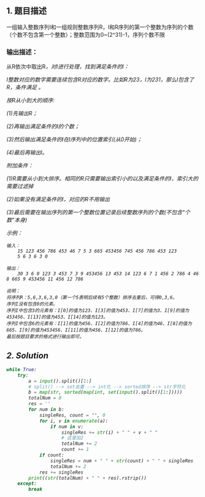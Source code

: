 ## 1.  题目描述

一组输入整数序列I和一组规则整数序列R，I和R序列的第一个整数为序列的个数（个数不包含第一个整数）；整数范围为0~(2^31)-1，序列个数不限

### 输出描述：

﻿从R依次中取出R<i>，对I进行处理，找到满足条件的I： 

I整数对应的数字需要连续包含R<i>对应的数字。比如R<i>为23，I为231，那么I包含了R<i>，条件满足 。 

按R<i>从小到大的顺序:

(1)先输出R<i>； 

(2)再输出满足条件的I的个数； 

(3)然后输出满足条件的I在I序列中的位置索引(从0开始)； 

(4)最后再输出I。 

附加条件： 

(1)R<i>需要从小到大排序。相同的R<i>只需要输出索引小的以及满足条件的I，索引大的需要过滤掉 

(2)如果没有满足条件的I，对应的R<i>不用输出 

(3)最后需要在输出序列的第一个整数位置记录后续整数序列的个数(不包含“个数”本身)



示例：

```
输入：
    15 123 456 786 453 46 7 5 3 665 453456 745 456 786 453 123
    5 6 3 6 3 0

输出：
    30 3 6 0 123 3 453 7 3 9 453456 13 453 14 123 6 7 1 456 2 786 4 46 8 665 9 453456 11 456 12 786

说明：
将序列R：5,6,3,6,3,0（第一个5表明后续有5个整数）排序去重后，可得0,3,6。
序列I没有包含0的元素。
序列I中包含3的元素有：I[0]的值为123、I[3]的值为453、I[7]的值为3、I[9]的值为453456、I[13]的值为453、I[14]的值为123。
序列I中包含6的元素有：I[1]的值为456、I[2]的值为786、I[4]的值为46、I[8]的值为665、I[9]的值为453456、I[11]的值为456、I[12]的值为786。
最后按题目要求的格式进行输出即可。 
```



## 2. Solution

```python
while True:
    try:
        a = input().split()[1:]
        # split() --> set去重 --> int化 --> sorted排序 --> str字符化
        b = map(str, sorted(map(int, set(input().split()[1:]))))
        totalNum = 0
        res = ''
        for num in b:
            singleRes, count = "", 0
            for i, v in enumerate(a):
                if num in v:
                    singleRes += str(i) + " " + v + " "
                    # 这里加2
                    totalNum += 2
                    count += 1
            if count:
                singleRes = num + " " + str(count) + " " + singleRes
                totalNum += 2
            res += singleRes
        print((str(totalNum) + " " + res).rstrip())
    except:
        break
```

